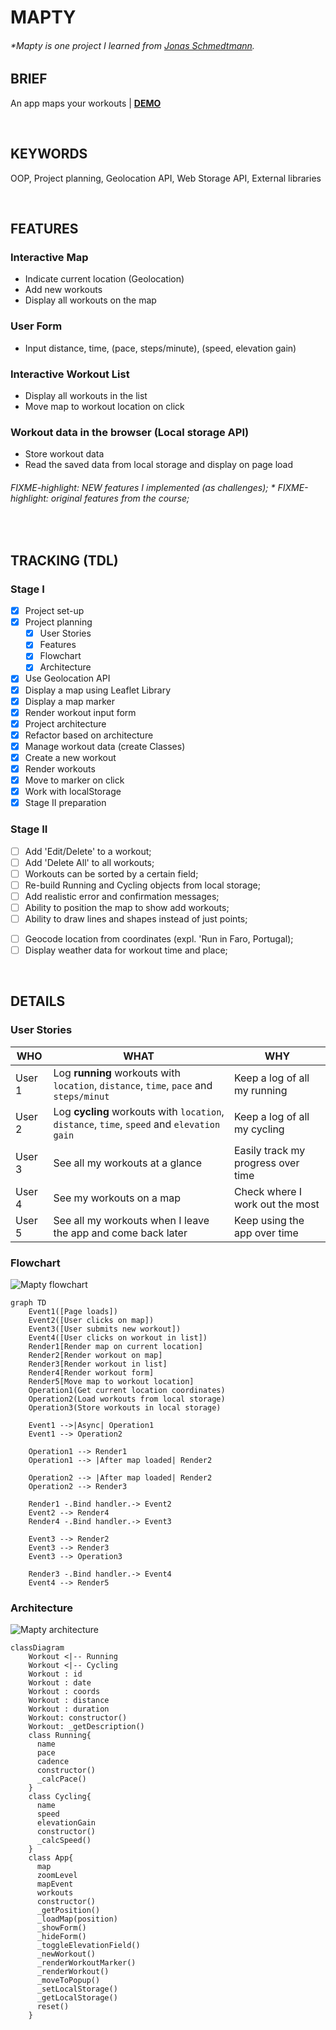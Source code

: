 # MAPTY

###### \*Mapty is one project I learned from [Jonas Schmedtmann](https://www.udemy.com/share/101WfeAEYbdllRRHQH/).

## BRIEF

An app maps your workouts | [**DEMO**](https://howiework.github.io/Mapty/)

<p>&nbsp;</p>

## KEYWORDS

OOP, Project planning, Geolocation API, Web Storage API, External libraries

<p>&nbsp;</p>

## FEATURES

### Interactive Map

- Indicate current location (Geolocation)
- Add new workouts
- Display all workouts on the map

### User Form

- Input distance, time, (pace, steps/minute), (speed, elevation gain)

### Interactive Workout List

- Display all workouts in the list
- Move map to workout location on click

### Workout data in the browser (Local storage API)

- Store workout data
- Read the saved data from local storage and display on page load

###### FIXME-highlight: NEW features I implemented (as challenges); \* FIXME-highlight: original features from the course;

<p>&nbsp;</p>

## TRACKING (TDL)

### Stage I

- [x] Project set-up
- [x] Project planning
  - [x] User Stories
  - [x] Features
  - [x] Flowchart
  - [x] Architecture
- [x] Use Geolocation API
- [x] Display a map using Leaflet Library
- [x] Display a map marker
- [x] Render workout input form
- [x] Project architecture
- [x] Refactor based on architecture
- [x] Manage workout data (create Classes)
- [x] Create a new workout
- [x] Render workouts
- [x] Move to marker on click
- [x] Work with localStorage
- [x] Stage II preparation

### Stage II

- [ ] Add 'Edit/Delete' to a workout;
- [ ] Add 'Delete All' to all workouts;
- [ ] Workouts can be sorted by a certain field;
- [ ] Re-build Running and Cycling objects from local storage;
- [ ] Add realistic error and confirmation messages;
- [ ] Ability to position the map to show add workouts;
- [ ] Ability to draw lines and shapes instead of just points;
<!-- Only after Async Js section -->
- [ ] Geocode location from coordinates (expl. 'Run in Faro, Portugal);
- [ ] Display weather data for workout time and place;

<p>&nbsp;</p>

## DETAILS

### User Stories

<!-- prettier-ignore-start -->
| WHO | WHAT | WHY |
| --- | ---- | --- |
| User 1 | Log **running** workouts with `location`, `distance`, `time`, `pace` and `steps/minut` | Keep a log of all my running |
| User 2 | Log **cycling** workouts with `location`, `distance`, `time`, `speed` and `elevation gain` | Keep a log of all my cycling |
| User 3 | See all my workouts at a glance | Easily track my progress over time |
| User 4 | See my workouts on a map | Check where I work out the most |
| User 5 | See all my workouts when I leave the app and come back later | Keep using the app over time |
<!-- prettier-ignore-end -->

### Flowchart

![Mapty flowchart](./Mapty-flowchart.svg 'Mapty flowchart')

```mermaid
graph TD
    Event1([Page loads])
    Event2([User clicks on map])
    Event3([User submits new workout])
    Event4([User clicks on workout in list])
    Render1[Render map on current location]
    Render2[Render workout on map]
    Render3[Render workout in list]
    Render4[Render workout form]
    Render5[Move map to workout location]
    Operation1(Get current location coordinates)
    Operation2(Load workouts from local storage)
    Operation3(Store workouts in local storage)

    Event1 -->|Async| Operation1
    Event1 --> Operation2

    Operation1 --> Render1
    Operation1 --> |After map loaded| Render2

    Operation2 --> |After map loaded| Render2
    Operation2 --> Render3

    Render1 -.Bind handler.-> Event2
    Event2 --> Render4
    Render4 -.Bind handler.-> Event3

    Event3 --> Render2
    Event3 --> Render3
    Event3 --> Operation3

    Render3 -.Bind handler.-> Event4
    Event4 --> Render5
```

### Architecture

![Mapty architecture](./Mapty-architecture.svg 'Mapty architecture')

```mermaid
classDiagram
    Workout <|-- Running
    Workout <|-- Cycling
    Workout : id
    Workout : date
    Workout : coords
    Workout : distance
    Workout : duration
    Workout: constructor()
    Workout: _getDescription()
    class Running{
      name
      pace
      cadence
      constructor()
      _calcPace()
    }
    class Cycling{
      name
      speed
      elevationGain
      constructor()
      _calcSpeed()
    }
    class App{
      map
      zoomLevel
      mapEvent
      workouts
      constructor()
      _getPosition()
      _loadMap(position)
      _showForm()
      _hideForm()
      _toggleElevationField()
      _newWorkout()
      _renderWorkoutMarker()
      _renderWorkout()
      _moveToPopup()
      _setLocalStorage()
      _getLocalStorage()
      reset()
    }
```
